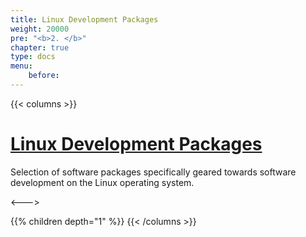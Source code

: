 ```yaml
---
title: Linux Development Packages 
weight: 20000
pre: "<b>2. </b>"
chapter: true
type: docs
menu:
    before:
---
```


{{< columns >}}
# <u> Linux Development Packages</u> 
Selection of software packages specifically geared towards software development on the Linux operating system.

<--->

{{% children depth="1"  %}}
{{< /columns >}}